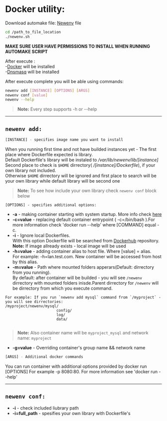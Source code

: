 # Docker utility:
Download automake file: [Newenv](https://github.com/123Lookatme/docker_utility/raw/master/newenv.sh) file
```bash
cd /path_to_file_location  
./newenv.sh
```
 **MAKE SURE USER HAVE PERMISSIONS TO INSTALL WHEN RUNNING AUTOMAKE SCRIPT** 
 
After execute :  
 -[Docker](https://www.docker.com/h) will be installed  
 -[Dnsmasq](http://www.thekelleys.org.uk/dnsmasq/doc.html) will be installed  

 After execute complete you will be able using commands: 
 ```bash 
 newenv add [INSTANCE] [OPTIONS] [ARGS]
 newenv conf [value]
 newenv --help
 ```
 >**Note:** Every step supports -h or --help  
 
 ___
## `newenv add:`
```bash
[INSTANCE] - specifies image name you want to install
```
When you running first time and not have builded instances yet - The first place where Dockerfile expected is library.  
Default Dockerfile's library will be instaled to */var/lib/newenv/lib/[instance]*  
Second place to check is `$HOME` dirrectory( */[instance]/Dockerfile*), if your own library not included.  
Otherwise `$HOME` dirrectory will be ignored and first place to search will be your own library while default library will be second one
> **Note:** To see how include your own library check `newenv conf` block below 

```code
[OPTIONS] - specifies additional options:
```
* **-a** - making container starting with system startup. More info check [here](https://docs.docker.com/engine/reference/run/#/restart-policies---restart)  
* **-c=value** -  replacing default container entrypoint ( -c=/bin/bash ).For more information check 'docker run --help' where [COMMAND] equal -c.
* **-i** - Ignore local Dockerfiles.  
With this option Dockerfile will be searched from [Dockerhub](https://hub.docker.com/) repository.  
**Note:** If image allready exists - local image will be used
* **-h=value** - adding container alias to host file. Where [value] = alias.  
For example: -h=lan.test.com. New container will be accessed from host by this alias.  
* **-m=value** - Path where mounted folders apperars(Default: dirrectory from you running).  
By default: after container will be builded - you will see `/newenv` dirrectory with mounted folders inisde.Parent dirrectory for `/newenv`  will be dirrectory from which you execute command.  
```
For example: If you run `newenv add mysql` command from `/myproject` - you will see dirrectories:
/myproject/newenv/mysql/  
                       config/  
                       log/
                       data/
                       
```
> **Note:** Also container name will be `myproject_mysql` and network name: `myproject`  
  

* **-g=value** - Overriding container's group name && network name

```bash
[ARGS] - Additional docker commands
```
You can run container with additional options provided by docker run [OPTIONS]
For example -p 8080:80. For more information see 'docker run --help'
___
## `newenv conf:`
* **-i** - check included liubrary path
* **-i=full_path** - spesifies your own library with Dockerfile's
 
 
